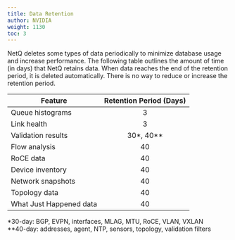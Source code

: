 ```yaml
---
title: Data Retention
author: NVIDIA
weight: 1130
toc: 3
---
```


NetQ deletes some types of data periodically to minimize database usage and increase performance. The following table outlines the amount of time (in days) that NetQ retains data. When data reaches the end of the retention period, it is deleted automatically. There is no way to reduce or increase the retention period. 

| Feature | Retention Period (Days) |
| -------------| :---: |
|Queue histograms | 3 |
|Link health | 3 |
|Validation results | 30*, 40**|
|Flow analysis | 40 |
|RoCE data | 40 |
|Device inventory  | 40 |
|Network snapshots | 40 |
|Topology data | 40 |
|What Just Happened data | 40 |

*30-day: BGP, EVPN, interfaces, MLAG, MTU, RoCE, VLAN, VXLAN<br>
**40-day: addresses, agent, NTP, sensors, topology, validation filters

